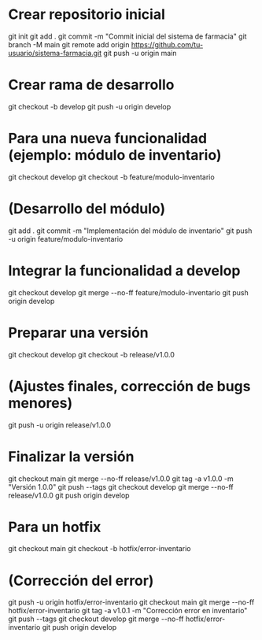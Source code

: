 # Crear repositorio inicial
git init
git add .
git commit -m "Commit inicial del sistema de farmacia"
git branch -M main
git remote add origin https://github.com/tu-usuario/sistema-farmacia.git
git push -u origin main

# Crear rama de desarrollo
git checkout -b develop
git push -u origin develop

# Para una nueva funcionalidad (ejemplo: módulo de inventario)
git checkout develop
git checkout -b feature/modulo-inventario
# (Desarrollo del módulo)
git add .
git commit -m "Implementación del módulo de inventario"
git push -u origin feature/modulo-inventario

# Integrar la funcionalidad a develop
git checkout develop
git merge --no-ff feature/modulo-inventario
git push origin develop

# Preparar una versión
git checkout develop
git checkout -b release/v1.0.0
# (Ajustes finales, corrección de bugs menores)
git push -u origin release/v1.0.0

# Finalizar la versión
git checkout main
git merge --no-ff release/v1.0.0
git tag -a v1.0.0 -m "Versión 1.0.0"
git push --tags
git checkout develop
git merge --no-ff release/v1.0.0
git push origin develop

# Para un hotfix
git checkout main
git checkout -b hotfix/error-inventario
# (Corrección del error)
git push -u origin hotfix/error-inventario
git checkout main
git merge --no-ff hotfix/error-inventario
git tag -a v1.0.1 -m "Corrección error en inventario"
git push --tags
git checkout develop
git merge --no-ff hotfix/error-inventario
git push origin develop
